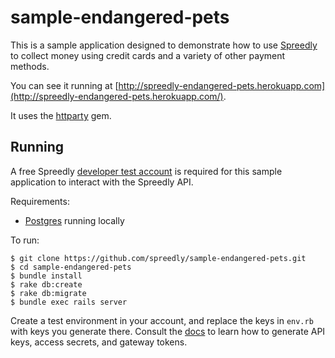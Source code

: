 sample-endangered-pets
==============

This is a sample application designed to demonstrate how to use [Spreedly](https://spreedly.com) to collect money using credit cards and a variety of other payment methods.

You can see it running at [http://spreedly-endangered-pets.herokuapp.com](http://spreedly-endangered-pets.herokuapp.com/).

It uses the [httparty](https://github.com/jnunemaker/httparty) gem.

## Running

A free Spreedly [developer test account](https://id.spreedly.com/signup) is
required for this sample application to interact with the Spreedly API.

Requirements:

- [Postgres](http://postgresapp.com/) running locally

To run:

```
$ git clone https://github.com/spreedly/sample-endangered-pets.git
$ cd sample-endangered-pets
$ bundle install
$ rake db:create
$ rake db:migrate
$ bundle exec rails server
```

Create a test environment in your account, and replace the keys in `env.rb` with
keys you generate there. Consult the [docs](https://docs.spreedly.com) to
learn how to generate API keys, access secrets, and gateway tokens.

